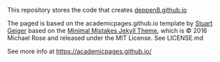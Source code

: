 This repository stores the code that creates [deppen8.github.io](https://deppen8.github.io)

The paged is based on the academicpages.github.io template by [Stuart Geiger](https://github.com/staeiou) based on the [Minimal Mistakes Jekyll Theme](https://mmistakes.github.io/minimal-mistakes/), which is © 2016 Michael Rose and released under the MIT License. See LICENSE.md

See more info at https://academicpages.github.io/

